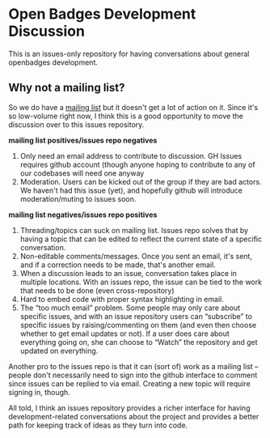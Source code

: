 # Open Badges Development Discussion

This is an issues-only repository for having conversations about general openbadges development.

## Why not a mailing list?
So we do have a [mailing list](https://groups.google.com/forum/#!forum/openbadges-dev) but it doesn't get a lot of action on it. Since it's so low-volume right now, I think this is a good opportunity to move the discussion over to this issues repository.


**mailing list positives/issues repo negatives**

1. Only need an email address to contribute to discussion. GH Issues requires github account (though anyone hoping to contribute to any of our codebases will need one anyway
2. Moderation. Users can be kicked out of the group if they are bad actors. We haven't had this issue (yet), and hopefully github will introduce moderation/muting to issues soon.

**mailing list negatives/issues repo positives**

1. Threading/topics can suck on mailing list. Issues repo solves that by having a topic that can be edited to reflect the current state of a specific conversation.
2. Non-editable comments/messages. Once you sent an email, it's sent, and if a correction needs to be made, that's another email.
3. When a discussion leads to an issue, conversation takes place in multiple locations. With an issues repo, the issue can be tied to the work that needs to be done (even cross-repository)
4. Hard to embed code with proper syntax highlighting in email.
5. The “too much email” problem. Some people may only care about specific issues, and with an issue repository users can “subscribe” to specific issues by raising/commenting on them (and even then choose whether to get email updates or not). If a user does care about everything going on, she can choose to “Watch” the repository and get updated on everything.

Another pro to the issues repo is that it can (sort of) work as a mailing list – people don't necessarily need to sign into the github interface to comment since issues can be replied to via email. Creating a new topic will require signing in, though.

All told, I think an issues repository provides a richer interface for having development-related conversations about the project and provides a better path for keeping track of ideas as they turn into code.